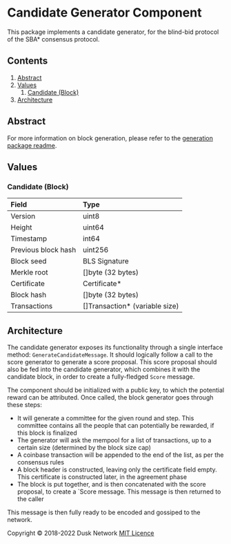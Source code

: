# Candidate Generator Component

This package implements a candidate generator, for the blind-bid protocol of the
SBA\* consensus protocol.

<!-- ToC start -->

## Contents

1. [Abstract](#abstract)
1. [Values](#values)
    1. [Candidate \(Block\)](#candidate-block)
1. [Architecture](#architecture)

<!-- ToC end -->

## Abstract

For more information on block generation, please refer to
the [generation package readme](../generation/generation.md).

## Values

### Candidate (Block)

| Field | Type |
| :--- | :--- |
| Version | uint8 |
| Height | uint64 |
| Timestamp | int64 |
| Previous block hash | uint256 |
| Block seed | BLS Signature |
| Merkle root | \[\]byte \(32 bytes\) |
| Certificate | Certificate\* |
| Block hash | \[\]byte \(32 bytes\) |
| Transactions | \[\]Transaction\* \(variable size\) |

## Architecture

The candidate generator exposes its functionality through a single interface
method: `GenerateCandidateMessage`. It should logically follow a call to the
score generator to generate a score proposal. This score proposal should also be
fed into the candidate generator, which combines it with the candidate block, in
order to create a fully-fledged `Score` message.

The component should be initialized with a public key, to which the potential
reward can be attributed. Once called, the block generator goes through these
steps:

- It will generate a committee for the given round and step. This committee
  contains all the people that can potentially be rewarded, if this block is
  finalized
- The generator will ask the mempool for a list of transactions, up to a certain
  size (determined by the block size cap)
- A coinbase transaction will be appended to the end of the list, as per the
  consensus rules
- A block header is constructed, leaving only the certificate field empty. This
  certificate is constructed later, in the agreement phase
- The block is put together, and is then concatenated with the score proposal,
  to create a `Score message. This message is then returned to the caller

This message is then fully ready to be encoded and gossiped to the network.

Copyright © 2018-2022 Dusk Network
[MIT Licence](https://github.com/dusk-network/dusk-blockchain/blob/master/LICENSE)
